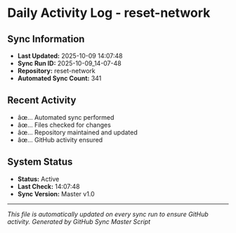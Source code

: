 ﻿# Daily Activity Log - reset-network

## Sync Information
- **Last Updated:** 2025-10-09 14:07:48
- **Sync Run ID:** 2025-10-09_14-07-48
- **Repository:** reset-network
- **Automated Sync Count:** 341

## Recent Activity
- âœ… Automated sync performed
- âœ… Files checked for changes
- âœ… Repository maintained and updated
- âœ… GitHub activity ensured

## System Status
- **Status:** Active
- **Last Check:** 14:07:48
- **Sync Version:** Master v1.0

---
*This file is automatically updated on every sync run to ensure GitHub activity.*
*Generated by GitHub Sync Master Script*
